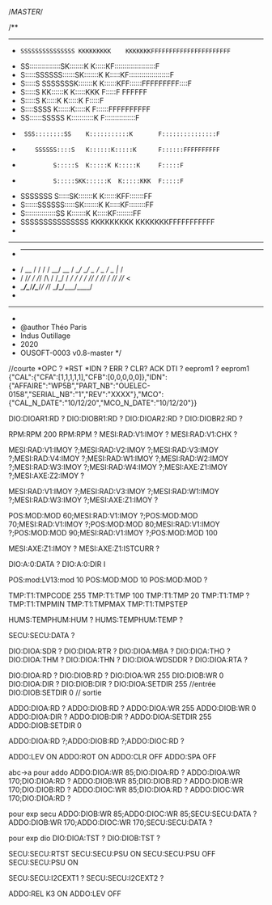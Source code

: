 /*MASTER*/

/**
 ******************************************************************************
 *     SSSSSSSSSSSSSSS KKKKKKKKK    KKKKKKKFFFFFFFFFFFFFFFFFFFFFF
 *   SS:::::::::::::::SK:::::::K    K:::::KF::::::::::::::::::::F
 *  S:::::SSSSSS::::::SK:::::::K    K:::::KF::::::::::::::::::::F
 *  S:::::S     SSSSSSSK:::::::K   K::::::KFF::::::FFFFFFFFF::::F
 *  S:::::S            KK::::::K  K:::::KKK  F:::::F       FFFFFF
 *  S:::::S              K:::::K K:::::K     F:::::F
 *   S::::SSSS           K::::::K:::::K      F::::::FFFFFFFFFF
 *    SS::::::SSSSS      K:::::::::::K       F:::::::::::::::F
 *      SSS::::::::SS    K:::::::::::K       F:::::::::::::::F
 *         SSSSSS::::S   K::::::K:::::K      F::::::FFFFFFFFFF
 *              S:::::S  K:::::K K:::::K     F:::::F
 *              S:::::SKK::::::K  K:::::KKK  F:::::F
 *  SSSSSSS     S:::::SK:::::::K   K::::::KFF:::::::FF
 *  S::::::SSSSSS:::::SK:::::::K    K:::::KF::::::::FF
 *  S:::::::::::::::SS K:::::::K    K:::::KF::::::::FF
 *   SSSSSSSSSSSSSSS   KKKKKKKKK    KKKKKKKFFFFFFFFFFF
 *
 ******************************************************************************
 *    ____  __  __________  _____________  ___  ___  ____
 *   / __ \/ / / / __/ __ \/ __/_  __/ _ \/ _ \/ _ \|_  /
 *  / /_/ / /_/ /\ \/ /_/ / _/  / / / // / // / // //_ <
 *  \____/\____/___/\____/_/   /_/  \___/\___/\___/____/
 *
 ******************************************************************************
 *
 * @author Théo Paris
 * Indus Outillage
 * 2020
 * OUSOFT-0003 v0.8-master
 */


//courte
*OPC ? 
*RST
*IDN ?
ERR ?
CLR?
ACK
DTI ?
eeprom1 ?
eeprom1 {"CAL":{"CFA":[1,1,1,1,1],"CFB":[0,0,0,0,0]},"IDN":{"AFFAIRE":"WP5B","PART_NB":"OUELEC-0158","SERIAL_NB":"1","REV":"XXXX"},"MCO":{"CAL_N_DATE":"10/12/20","MCO_N_DATE":"10/12/20"}}



DIO:DIOAR1:RD ?
DIO:DIOBR1:RD ?
DIO:DIOAR2:RD ?
DIO:DIOBR2:RD ?


RPM:RPM 200
RPM:RPM ?
MESI:RAD:V1:IMOY ?
MESI:RAD:V1:CHX ?

MESI:RAD:V1:IMOY ?;MESI:RAD:V2:IMOY ?;MESI:RAD:V3:IMOY ?;MESI:RAD:V4:IMOY ?;MESI:RAD:W1:IMOY ?;MESI:RAD:W2:IMOY ?;MESI:RAD:W3:IMOY ?;MESI:RAD:W4:IMOY ?;MESI:AXE:Z1:IMOY ?;MESI:AXE:Z2:IMOY ?

MESI:RAD:V1:IMOY ?;MESI:RAD:V3:IMOY ?;MESI:RAD:W1:IMOY ?;MESI:RAD:W3:IMOY ?;MESI:AXE:Z1:IMOY ?


POS:MOD:MOD 60;MESI:RAD:V1:IMOY ?;POS:MOD:MOD 70;MESI:RAD:V1:IMOY ?;POS:MOD:MOD 80;MESI:RAD:V1:IMOY ?;POS:MOD:MOD 90;MESI:RAD:V1:IMOY ?;POS:MOD:MOD 100

MESI:AXE:Z1:IMOY ?
MESI:AXE:Z1:ISTCURR ?


DIO:A:0:DATA ?
DIO:A:0:DIR I

POS:mod:LV13:mod 10
POS:MOD:MOD 10
POS:MOD:MOD ?


TMP:T1:TMPCODE 255
TMP:T1:TMP 100 
TMP:T1:TMP 20
TMP:T1:TMP ?
TMP:T1:TMPMIN
TMP:T1:TMPMAX
TMP:T1:TMPSTEP

HUMS:TEMPHUM:HUM ?
HUMS:TEMPHUM:TEMP ?

SECU:SECU:DATA ?


DIO:DIOA:SDR ?
DIO:DIOA:RTR ?
DIO:DIOA:MBA ?
DIO:DIOA:THO ?
DIO:DIOA:THM ?
DIO:DIOA:THN ?
DIO:DIOA:WDSDDR ?
DIO:DIOA:RTA ?

DIO:DIOA:RD ?
DIO:DIOB:RD ?
DIO:DIOA:WR 255
DIO:DIOB:WR 0
DIO:DIOA:DIR ?
DIO:DIOB:DIR ?
DIO:DIOA:SETDIR 255 //entrée
DIO:DIOB:SETDIR 0 // sortie

ADDO:DIOA:RD ?
ADDO:DIOB:RD ?
ADDO:DIOA:WR 255
ADDO:DIOB:WR 0
ADDO:DIOA:DIR ?
ADDO:DIOB:DIR ?
ADDO:DIOA:SETDIR 255
ADDO:DIOB:SETDIR 0

ADDO:DIOA:RD ?;ADDO:DIOB:RD ?;ADDO:DIOC:RD ?

ADDO:LEV ON
ADDO:ROT ON
ADDO:CLR OFF
ADDO:SPA OFF


abc->a pour addo
ADDO:DIOA:WR 85;DIO:DIOA:RD ?
ADDO:DIOA:WR 170;DIO:DIOA:RD ?
ADDO:DIOB:WR 85;DIO:DIOB:RD ?
ADDO:DIOB:WR 170;DIO:DIOB:RD ?
ADDO:DIOC:WR 85;DIO:DIOA:RD ?
ADDO:DIOC:WR 170;DIO:DIOA:RD ?

pour exp secu
ADDO:DIOB:WR 85;ADDO:DIOC:WR 85;SECU:SECU:DATA ?
ADDO:DIOB:WR 170;ADDO:DIOC:WR 170;SECU:SECU:DATA ?

pour exp dio
DIO:DIOA:TST ?
DIO:DIOB:TST ?


SECU:SECU:RTST 
SECU:SECU:PSU ON
SECU:SECU:PSU OFF
SECU:SECU:PSU ON

SECU:SECU:I2CEXT1 ?
SECU:SECU:I2CEXT2 ?

ADDO:REL K3 ON
ADDO:LEV OFF